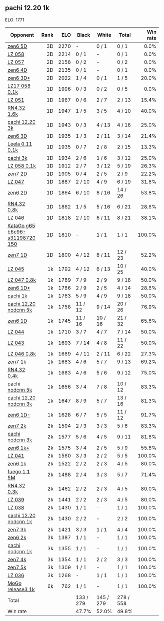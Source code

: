 ## pachi 12.20 1k ##

ELO: 1771

Opponent | Rank | ELO | Black | White | Total | Win rate
---------|-----:|----:|-------|-------|-------|-------:
[zen6 5D](zen6%205D.md) | 3D | 2270 | - | 0 / 1 | 0 / 1 | 0.0%
[LZ 058](LZ%20058.md) | 3D | 2214 | 0 / 1 | - | 0 / 1 | 0.0%
[LZ 057](LZ%20057.md) | 2D | 2158 | 0 / 2 | - | 0 / 2 | 0.0%
[zen6 4D](zen6%204D.md) | 2D | 2135 | 0 / 1 | - | 0 / 1 | 0.0%
[zen6 3D+](zen6%203D+.md) | 2D | 2022 | 1 / 4 | 0 / 1 | 1 / 5 | 20.0%
[LZ17 058 0.1k](LZ17%20058%200.1k.md) | 1D | 1996 | 0 / 3 | 0 / 2 | 0 / 5 | 0.0%
[LZ 051](LZ%20051.md) | 1D | 1967 | 0 / 6 | 2 / 7 | 2 / 13 | 15.4%
[RN4.32 1.6k](RN4.32%201.6k.md) | 1D | 1947 | 1 / 5 | 3 / 5 | 4 / 10 | 40.0%
[pachi 12.20 3k](pachi%2012.20%203k.md) | 1D | 1943 | 0 / 3 | 4 / 13 | 4 / 16 | 25.0%
[zen6 3D](zen6%203D.md) | 1D | 1935 | 1 / 3 | 2 / 11 | 3 / 14 | 21.4%
[Leela 0.11 0.1k](Leela%200.11%200.1k.md) | 1D | 1935 | 0 / 7 | 2 / 8 | 2 / 15 | 13.3%
[pachi 3k](pachi%203k.md) | 1D | 1934 | 2 / 6 | 1 / 6 | 3 / 12 | 25.0%
[LZ 058 0.1k](LZ%20058%200.1k.md) | 1D | 1912 | 2 / 7 | 3 / 12 | 5 / 19 | 26.3%
[zen7 2D](zen7%202D.md) | 1D | 1905 | 0 / 4 | 2 / 5 | 2 / 9 | 22.2%
[LZ 047](LZ%20047.md) | 1D | 1887 | 2 / 10 | 4 / 9 | 6 / 19 | 31.6%
[zen6 2D](zen6%202D.md) | 1D | 1864 | 6 / 10 | 8 / 16 | 14 / 26 | 53.8%
[RN4.32 0.8k](RN4.32%200.8k.md) | 1D | 1862 | 1 / 5 | 5 / 16 | 6 / 21 | 28.6%
[LZ 046](LZ%20046.md) | 1D | 1818 | 2 / 10 | 6 / 11 | 8 / 21 | 38.1%
[KataGo g65 b6c96-s31198720 150](KataGo%20g65%20b6c96-s31198720%20150.md) | 1D | 1810 | - | 1 / 1 | 1 / 1 | 100.0%
[zen7 1D](zen7%201D.md) | 1D | 1800 | 4 / 12 | 8 / 11 | 12 / 23 | 52.2%
[LZ 045](LZ%20045.md) | 1k | 1792 | 4 / 12 | 6 / 13 | 10 / 25 | 40.0%
[LZ 047 0.8k](LZ%20047%200.8k.md) | 1k | 1789 | 7 / 9 | 2 / 9 | 9 / 18 | 50.0%
[zen6 1D+](zen6%201D+.md) | 1k | 1786 | 2 / 9 | 2 / 5 | 4 / 14 | 28.6%
[pachi 1k](pachi%201k.md) | 1k | 1763 | 5 / 9 | 4 / 9 | 9 / 18 | 50.0%
[pachi 12.20 nodcnn 5k](pachi%2012.20%20nodcnn%205k.md) | 1k | 1758 | 11 / 12 | 9 / 14 | 20 / 26 | 76.9%
[zen6 1D](zen6%201D.md) | 1k | 1745 | 11 / 16 | 10 / 16 | 21 / 32 | 65.6%
[LZ 044](LZ%20044.md) | 1k | 1710 | 3 / 7 | 4 / 7 | 7 / 14 | 50.0%
[LZ 043](LZ%20043.md) | 1k | 1693 | 7 / 14 | 4 / 8 | 11 / 22 | 50.0%
[LZ 046 0.8k](LZ%20046%200.8k.md) | 1k | 1689 | 4 / 11 | 2 / 11 | 6 / 22 | 27.3%
[zen7 1k](zen7%201k.md) | 1k | 1683 | 4 / 6 | 5 / 7 | 9 / 13 | 69.2%
[RN4.32 0.4k](RN4.32%200.4k.md) | 1k | 1683 | 4 / 6 | 5 / 6 | 9 / 12 | 75.0%
[pachi nodcnn 5k](pachi%20nodcnn%205k.md) | 1k | 1656 | 3 / 4 | 7 / 8 | 10 / 12 | 83.3%
[pachi 12.20 nodcnn 3k](pachi%2012.20%20nodcnn%203k.md) | 1k | 1647 | 8 / 9 | 5 / 7 | 13 / 16 | 81.3%
[zen6 1D-](zen6%201D-.md) | 1k | 1628 | 6 / 7 | 5 / 5 | 11 / 12 | 91.7%
[zen7 2k](zen7%202k.md) | 2k | 1594 | 2 / 3 | 3 / 3 | 5 / 6 | 83.3%
[pachi nodcnn 3k](pachi%20nodcnn%203k.md) | 2k | 1577 | 5 / 6 | 4 / 5 | 9 / 11 | 81.8%
[zen6 1k+](zen6%201k+.md) | 2k | 1575 | 3 / 4 | 2 / 5 | 5 / 9 | 55.6%
[LZ 041](LZ%20041.md) | 2k | 1560 | 3 / 3 | 2 / 2 | 5 / 5 | 100.0%
[zen6 1k](zen6%201k.md) | 2k | 1522 | 2 / 2 | 2 / 3 | 4 / 5 | 80.0%
[fuego 1.1 5M](fuego%201.1%205M.md) | 2k | 1488 | 2 / 4 | 3 / 3 | 5 / 7 | 71.4%
[RN4.32 0.3k](RN4.32%200.3k.md) | 2k | 1462 | 2 / 2 | 2 / 3 | 4 / 5 | 80.0%
[LZ 039](LZ%20039.md) | 2k | 1441 | 2 / 2 | 2 / 3 | 4 / 5 | 80.0%
[LZ 038](LZ%20038.md) | 2k | 1430 | 1 / 1 | - | 1 / 1 | 100.0%
[pachi 12.20 nodcnn 1k](pachi%2012.20%20nodcnn%201k.md) | 2k | 1430 | 2 / 2 | - | 2 / 2 | 100.0%
[zen7 3k](zen7%203k.md) | 2k | 1421 | 3 / 3 | 1 / 1 | 4 / 4 | 100.0%
[zen6 2k](zen6%202k.md) | 3k | 1387 | 1 / 1 | - | 1 / 1 | 100.0%
[pachi nodcnn 1k](pachi%20nodcnn%201k.md) | 3k | 1355 | 1 / 1 | - | 1 / 1 | 100.0%
[zen7 4k](zen7%204k.md) | 3k | 1354 | 1 / 1 | 2 / 2 | 3 / 3 | 100.0%
[zen7 5k](zen7%205k.md) | 3k | 1309 | 1 / 1 | - | 1 / 1 | 100.0%
[LZ 036](LZ%20036.md) | 3k | 1268 | - | 1 / 1 | 1 / 1 | 100.0%
[MoGo release3 1k](MoGo%20release3%201k.md) | 6k | 762 | 1 / 1 | - | 1 / 1 | 100.0%
Total | | | 133 / 279 | 145 / 279 | 278 / 558 | 
Win rate| | | 47.7% | 52.0% | 49.8% | 
